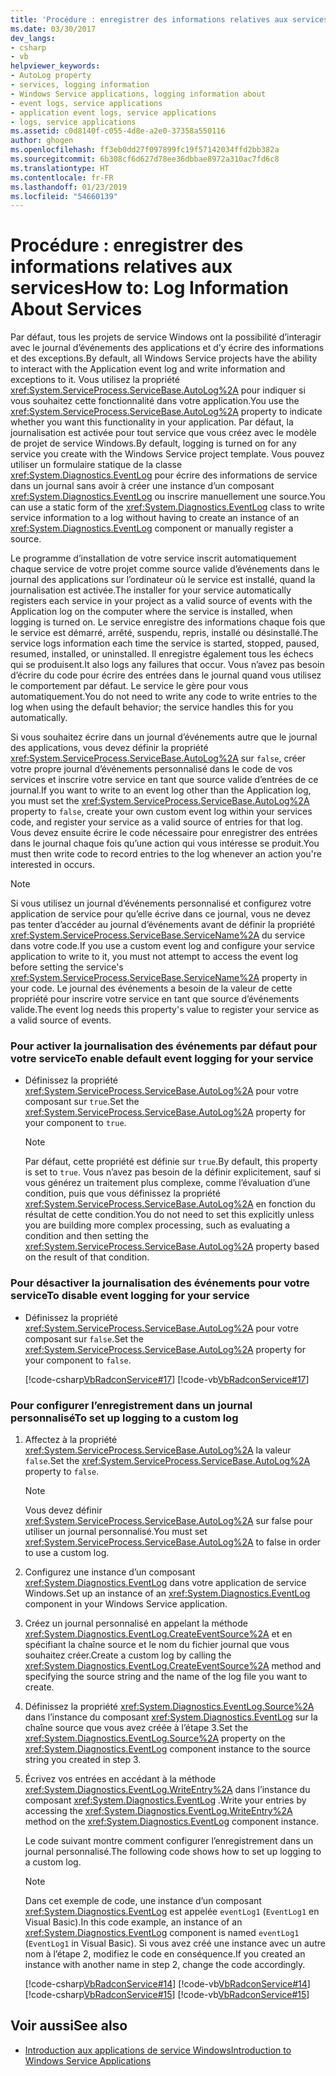 ```yaml
---
title: 'Procédure : enregistrer des informations relatives aux services'
ms.date: 03/30/2017
dev_langs:
- csharp
- vb
helpviewer_keywords:
- AutoLog property
- services, logging information
- Windows Service applications, logging information about
- event logs, service applications
- application event logs, service applications
- logs, service applications
ms.assetid: c0d8140f-c055-4d8e-a2e0-37358a550116
author: ghogen
ms.openlocfilehash: ff3eb0dd27f097899fc19f57142034ffd2bb382a
ms.sourcegitcommit: 6b308cf6d627d78ee36dbbae8972a310ac7fd6c8
ms.translationtype: HT
ms.contentlocale: fr-FR
ms.lasthandoff: 01/23/2019
ms.locfileid: "54660139"
---
```

# <a name="how-to-log-information-about-services"></a><span data-ttu-id="25a87-102">Procédure : enregistrer des informations relatives aux services</span><span class="sxs-lookup"><span data-stu-id="25a87-102">How to: Log Information About Services</span></span>
<span data-ttu-id="25a87-103">Par défaut, tous les projets de service Windows ont la possibilité d’interagir avec le journal d’événements des applications et d’y écrire des informations et des exceptions.</span><span class="sxs-lookup"><span data-stu-id="25a87-103">By default, all Windows Service projects have the ability to interact with the Application event log and write information and exceptions to it.</span></span> <span data-ttu-id="25a87-104">Vous utilisez la propriété <xref:System.ServiceProcess.ServiceBase.AutoLog%2A> pour indiquer si vous souhaitez cette fonctionnalité dans votre application.</span><span class="sxs-lookup"><span data-stu-id="25a87-104">You use the <xref:System.ServiceProcess.ServiceBase.AutoLog%2A> property to indicate whether you want this functionality in your application.</span></span> <span data-ttu-id="25a87-105">Par défaut, la journalisation est activée pour tout service que vous créez avec le modèle de projet de service Windows.</span><span class="sxs-lookup"><span data-stu-id="25a87-105">By default, logging is turned on for any service you create with the Windows Service project template.</span></span> <span data-ttu-id="25a87-106">Vous pouvez utiliser un formulaire statique de la classe <xref:System.Diagnostics.EventLog> pour écrire des informations de service dans un journal sans avoir à créer une instance d’un composant <xref:System.Diagnostics.EventLog> ou inscrire manuellement une source.</span><span class="sxs-lookup"><span data-stu-id="25a87-106">You can use a static form of the <xref:System.Diagnostics.EventLog> class to write service information to a log without having to create an instance of an <xref:System.Diagnostics.EventLog> component or manually register a source.</span></span>  
  
 <span data-ttu-id="25a87-107">Le programme d’installation de votre service inscrit automatiquement chaque service de votre projet comme source valide d’événements dans le journal des applications sur l’ordinateur où le service est installé, quand la journalisation est activée.</span><span class="sxs-lookup"><span data-stu-id="25a87-107">The installer for your service automatically registers each service in your project as a valid source of events with the Application log on the computer where the service is installed, when logging is turned on.</span></span> <span data-ttu-id="25a87-108">Le service enregistre des informations chaque fois que le service est démarré, arrêté, suspendu, repris, installé ou désinstallé.</span><span class="sxs-lookup"><span data-stu-id="25a87-108">The service logs information each time the service is started, stopped, paused, resumed, installed, or uninstalled.</span></span> <span data-ttu-id="25a87-109">Il enregistre également tous les échecs qui se produisent.</span><span class="sxs-lookup"><span data-stu-id="25a87-109">It also logs any failures that occur.</span></span> <span data-ttu-id="25a87-110">Vous n’avez pas besoin d’écrire du code pour écrire des entrées dans le journal quand vous utilisez le comportement par défaut. Le service le gère pour vous automatiquement.</span><span class="sxs-lookup"><span data-stu-id="25a87-110">You do not need to write any code to write entries to the log when using the default behavior; the service handles this for you automatically.</span></span>  
  
 <span data-ttu-id="25a87-111">Si vous souhaitez écrire dans un journal d’événements autre que le journal des applications, vous devez définir la propriété <xref:System.ServiceProcess.ServiceBase.AutoLog%2A> sur `false`, créer votre propre journal d’événements personnalisé dans le code de vos services et inscrire votre service en tant que source valide d’entrées de ce journal.</span><span class="sxs-lookup"><span data-stu-id="25a87-111">If you want to write to an event log other than the Application log, you must set the <xref:System.ServiceProcess.ServiceBase.AutoLog%2A> property to `false`, create your own custom event log within your services code, and register your service as a valid source of entries for that log.</span></span> <span data-ttu-id="25a87-112">Vous devez ensuite écrire le code nécessaire pour enregistrer des entrées dans le journal chaque fois qu’une action qui vous intéresse se produit.</span><span class="sxs-lookup"><span data-stu-id="25a87-112">You must then write code to record entries to the log whenever an action you're interested in occurs.</span></span>  
  
> [!NOTE]
>  <span data-ttu-id="25a87-113">Si vous utilisez un journal d’événements personnalisé et configurez votre application de service pour qu’elle écrive dans ce journal, vous ne devez pas tenter d’accéder au journal d’événements avant de définir la propriété <xref:System.ServiceProcess.ServiceBase.ServiceName%2A> du service dans votre code.</span><span class="sxs-lookup"><span data-stu-id="25a87-113">If you use a custom event log and configure your service application to write to it, you must not attempt to access the event log before setting the service's <xref:System.ServiceProcess.ServiceBase.ServiceName%2A> property in your code.</span></span> <span data-ttu-id="25a87-114">Le journal des événements a besoin de la valeur de cette propriété pour inscrire votre service en tant que source d’événements valide.</span><span class="sxs-lookup"><span data-stu-id="25a87-114">The event log needs this property's value to register your service as a valid source of events.</span></span>  
  
### <a name="to-enable-default-event-logging-for-your-service"></a><span data-ttu-id="25a87-115">Pour activer la journalisation des événements par défaut pour votre service</span><span class="sxs-lookup"><span data-stu-id="25a87-115">To enable default event logging for your service</span></span>  
  
-   <span data-ttu-id="25a87-116">Définissez la propriété <xref:System.ServiceProcess.ServiceBase.AutoLog%2A> pour votre composant sur `true`.</span><span class="sxs-lookup"><span data-stu-id="25a87-116">Set the <xref:System.ServiceProcess.ServiceBase.AutoLog%2A> property for your component to `true`.</span></span>  
  
    > [!NOTE]
    >  <span data-ttu-id="25a87-117">Par défaut, cette propriété est définie sur `true`.</span><span class="sxs-lookup"><span data-stu-id="25a87-117">By default, this property is set to `true`.</span></span> <span data-ttu-id="25a87-118">Vous n’avez pas besoin de la définir explicitement, sauf si vous générez un traitement plus complexe, comme l’évaluation d’une condition, puis que vous définissez la propriété <xref:System.ServiceProcess.ServiceBase.AutoLog%2A> en fonction du résultat de cette condition.</span><span class="sxs-lookup"><span data-stu-id="25a87-118">You do not need to set this explicitly unless you are building more complex processing, such as evaluating a condition and then setting the <xref:System.ServiceProcess.ServiceBase.AutoLog%2A> property based on the result of that condition.</span></span>  
  
### <a name="to-disable-event-logging-for-your-service"></a><span data-ttu-id="25a87-119">Pour désactiver la journalisation des événements pour votre service</span><span class="sxs-lookup"><span data-stu-id="25a87-119">To disable event logging for your service</span></span>  
  
-   <span data-ttu-id="25a87-120">Définissez la propriété <xref:System.ServiceProcess.ServiceBase.AutoLog%2A> pour votre composant sur `false`.</span><span class="sxs-lookup"><span data-stu-id="25a87-120">Set the <xref:System.ServiceProcess.ServiceBase.AutoLog%2A> property for your component to `false`.</span></span>  
  
     [!code-csharp[VbRadconService#17](../../../samples/snippets/csharp/VS_Snippets_VBCSharp/VbRadconService/CS/MyNewService.cs#17)]
     [!code-vb[VbRadconService#17](../../../samples/snippets/visualbasic/VS_Snippets_VBCSharp/VbRadconService/VB/MyNewService.vb#17)]  
  
### <a name="to-set-up-logging-to-a-custom-log"></a><span data-ttu-id="25a87-121">Pour configurer l’enregistrement dans un journal personnalisé</span><span class="sxs-lookup"><span data-stu-id="25a87-121">To set up logging to a custom log</span></span>  
  
1.  <span data-ttu-id="25a87-122">Affectez à la propriété <xref:System.ServiceProcess.ServiceBase.AutoLog%2A> la valeur `false`.</span><span class="sxs-lookup"><span data-stu-id="25a87-122">Set the <xref:System.ServiceProcess.ServiceBase.AutoLog%2A> property to `false`.</span></span>  
  
    > [!NOTE]
    >  <span data-ttu-id="25a87-123">Vous devez définir <xref:System.ServiceProcess.ServiceBase.AutoLog%2A> sur false pour utiliser un journal personnalisé.</span><span class="sxs-lookup"><span data-stu-id="25a87-123">You must set <xref:System.ServiceProcess.ServiceBase.AutoLog%2A> to false in order to use a custom log.</span></span>  
  
2.  <span data-ttu-id="25a87-124">Configurez une instance d’un composant <xref:System.Diagnostics.EventLog> dans votre application de service Windows.</span><span class="sxs-lookup"><span data-stu-id="25a87-124">Set up an instance of an <xref:System.Diagnostics.EventLog> component in your Windows Service application.</span></span>  
  
3.  <span data-ttu-id="25a87-125">Créez un journal personnalisé en appelant la méthode <xref:System.Diagnostics.EventLog.CreateEventSource%2A> et en spécifiant la chaîne source et le nom du fichier journal que vous souhaitez créer.</span><span class="sxs-lookup"><span data-stu-id="25a87-125">Create a custom log by calling the <xref:System.Diagnostics.EventLog.CreateEventSource%2A> method and specifying the source string and the name of the log file you want to create.</span></span>  
  
4.  <span data-ttu-id="25a87-126">Définissez la propriété <xref:System.Diagnostics.EventLog.Source%2A> dans l’instance du composant <xref:System.Diagnostics.EventLog> sur la chaîne source que vous avez créée à l’étape 3.</span><span class="sxs-lookup"><span data-stu-id="25a87-126">Set the <xref:System.Diagnostics.EventLog.Source%2A> property on the <xref:System.Diagnostics.EventLog> component instance to the source string you created in step 3.</span></span>  
  
5.  <span data-ttu-id="25a87-127">Écrivez vos entrées en accédant à la méthode <xref:System.Diagnostics.EventLog.WriteEntry%2A> dans l’instance du composant <xref:System.Diagnostics.EventLog> .</span><span class="sxs-lookup"><span data-stu-id="25a87-127">Write your entries by accessing the <xref:System.Diagnostics.EventLog.WriteEntry%2A> method on the <xref:System.Diagnostics.EventLog> component instance.</span></span>  
  
     <span data-ttu-id="25a87-128">Le code suivant montre comment configurer l’enregistrement dans un journal personnalisé.</span><span class="sxs-lookup"><span data-stu-id="25a87-128">The following code shows how to set up logging to a custom log.</span></span>  
  
    > [!NOTE]
    >  <span data-ttu-id="25a87-129">Dans cet exemple de code, une instance d’un composant <xref:System.Diagnostics.EventLog> est appelée `eventLog1` (`EventLog1` en Visual Basic).</span><span class="sxs-lookup"><span data-stu-id="25a87-129">In this code example, an instance of an <xref:System.Diagnostics.EventLog> component is named `eventLog1` (`EventLog1` in Visual Basic).</span></span> <span data-ttu-id="25a87-130">Si vous avez créé une instance avec un autre nom à l’étape 2, modifiez le code en conséquence.</span><span class="sxs-lookup"><span data-stu-id="25a87-130">If you created an instance with another name in step 2, change the code accordingly.</span></span>  
  
     [!code-csharp[VbRadconService#14](../../../samples/snippets/csharp/VS_Snippets_VBCSharp/VbRadconService/CS/MyNewService.cs#14)]
     [!code-vb[VbRadconService#14](../../../samples/snippets/visualbasic/VS_Snippets_VBCSharp/VbRadconService/VB/MyNewService.vb#14)]  
    [!code-csharp[VbRadconService#15](../../../samples/snippets/csharp/VS_Snippets_VBCSharp/VbRadconService/CS/MyNewService.cs#15)]
    [!code-vb[VbRadconService#15](../../../samples/snippets/visualbasic/VS_Snippets_VBCSharp/VbRadconService/VB/MyNewService.vb#15)]  
  
## <a name="see-also"></a><span data-ttu-id="25a87-131">Voir aussi</span><span class="sxs-lookup"><span data-stu-id="25a87-131">See also</span></span>
- [<span data-ttu-id="25a87-132">Introduction aux applications de service Windows</span><span class="sxs-lookup"><span data-stu-id="25a87-132">Introduction to Windows Service Applications</span></span>](../../../docs/framework/windows-services/introduction-to-windows-service-applications.md)
